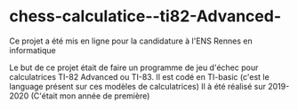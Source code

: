 # chess-calculatice--ti82-Advanced-
Ce projet a été mis en ligne pour la candidature à l'ENS Rennes en informatique

Le but de ce projet était de faire un programme de jeu d'échec pour calculatrices TI-82 Advanced ou TI-83.
Il est codé en TI-basic (c'est le language présent sur ces modèles de calculatrices)
Il à été réalisé sur 2019-2020 (C'était mon année de première)
